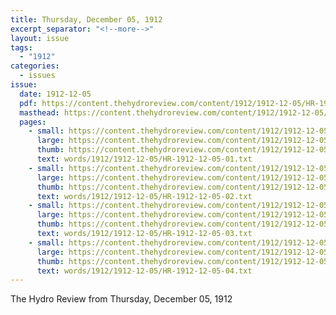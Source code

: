 ```yaml
---
title: Thursday, December 05, 1912
excerpt_separator: "<!--more-->"
layout: issue
tags:
  - "1912"
categories:
  - issues
issue:
  date: 1912-12-05
  pdf: https://content.thehydroreview.com/content/1912/1912-12-05/HR-1912-12-05.pdf
  masthead: https://content.thehydroreview.com/content/1912/1912-12-05/masthead/HR-1912-12-05.jpg
  pages:
    - small: https://content.thehydroreview.com/content/1912/1912-12-05/small/HR-1912-12-05-01.jpg
      large: https://content.thehydroreview.com/content/1912/1912-12-05/large/HR-1912-12-05-01.jpg
      thumb: https://content.thehydroreview.com/content/1912/1912-12-05/thumbnails/HR-1912-12-05-01.jpg
      text: words/1912/1912-12-05/HR-1912-12-05-01.txt
    - small: https://content.thehydroreview.com/content/1912/1912-12-05/small/HR-1912-12-05-02.jpg
      large: https://content.thehydroreview.com/content/1912/1912-12-05/large/HR-1912-12-05-02.jpg
      thumb: https://content.thehydroreview.com/content/1912/1912-12-05/thumbnails/HR-1912-12-05-02.jpg
      text: words/1912/1912-12-05/HR-1912-12-05-02.txt
    - small: https://content.thehydroreview.com/content/1912/1912-12-05/small/HR-1912-12-05-03.jpg
      large: https://content.thehydroreview.com/content/1912/1912-12-05/large/HR-1912-12-05-03.jpg
      thumb: https://content.thehydroreview.com/content/1912/1912-12-05/thumbnails/HR-1912-12-05-03.jpg
      text: words/1912/1912-12-05/HR-1912-12-05-03.txt
    - small: https://content.thehydroreview.com/content/1912/1912-12-05/small/HR-1912-12-05-04.jpg
      large: https://content.thehydroreview.com/content/1912/1912-12-05/large/HR-1912-12-05-04.jpg
      thumb: https://content.thehydroreview.com/content/1912/1912-12-05/thumbnails/HR-1912-12-05-04.jpg
      text: words/1912/1912-12-05/HR-1912-12-05-04.txt
---
```


The Hydro Review from Thursday, December 05, 1912

<!--more-->

